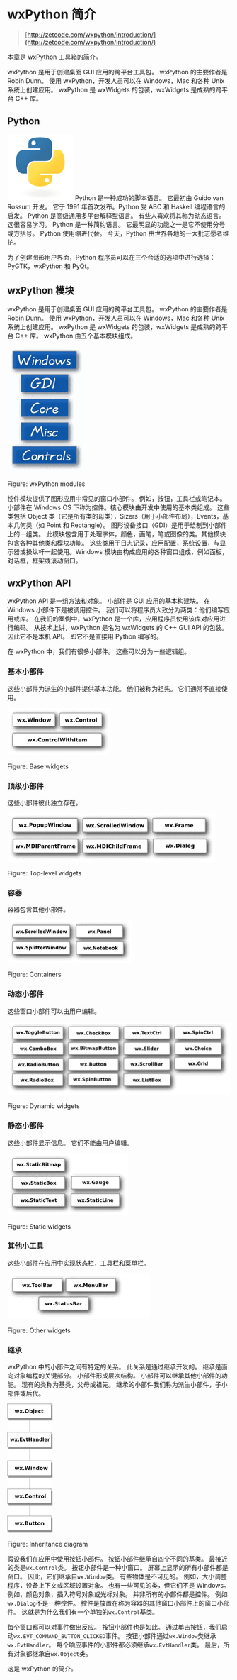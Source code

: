 # wxPython 简介

> [http://zetcode.com/wxpython/introduction/](http://zetcode.com/wxpython/introduction/)

本章是 wxPython 工具箱的简介。

wxPython 是用于创建桌面 GUI 应用的跨平台工具包。 wxPython 的主要作者是 Robin Dunn。 使用 wxPython，开发人员可以在 Windows，Mac 和各种 Unix 系统上创建应用。 wxPython 是 wxWidgets 的包装，wxWidgets 是成熟的跨平台 C++ 库。

## Python

![Python logo](img/9397b09623aac989c81856c9622539a8.jpg) Python 是一种成功的脚本语言。 它最初由 Guido van Rossum 开发。 它于 1991 年首次发布。Python 受 ABC 和 Haskell 编程语言的启发。 Python 是高级通用多平台解释型语言。 有些人喜欢将其称为动态语言。 这很容易学习。 Python 是一种简约语言。 它最明显的功能之一是它不使用分号或方括号。 Python 使用缩进代替。 今天，Python 由世界各地的一大批志愿者维护。

为了创建图形用户界面，Python 程序员可以在三个合适的选项中进行选择：PyGTK，wxPython 和 PyQt。

## wxPython 模块

wxPython 是用于创建桌面 GUI 应用的跨平台工具包。 wxPython 的主要作者是 Robin Dunn。 使用 wxPython，开发人员可以在 Windows，Mac 和各种 Unix 系统上创建应用。 wxPython 是 wxWidgets 的包装，wxWidgets 是成熟的跨平台 C++ 库。 wxPython 由五个基本模块组成。

![wxPython modules](img/81f5de3ecbe08da10dd608a300c257bc.jpg)

Figure: wxPython modules

控件模块提供了图形应用中常见的窗口小部件。 例如，按钮，工具栏或笔记本。 小部件在 Windows OS 下称为控件。核心模块由开发中使用的基本类组成。 这些类包括 Object 类（它是所有类的母类），Sizers（用于小部件布局），Events，基本几何类（如 Point 和 Rectangle）。 图形设备接口（GDI）是用于绘制到小部件上的一组类。 此模块包含用于处理字体，颜色，画笔，笔或图像的类。其他模块包含各种其他类和模块功能。 这些类用于日志记录，应用配置，系统设置，与显示器或操纵杆一起使用。Windows 模块由构成应用的各种窗口组成，例如面板，对话框，框架或滚动窗口。

## wxPython API

wxPython API 是一组方法和对象。 小部件是 GUI 应用的基本构建块。 在 Windows 小部件下是被调用控件。 我们可以将程序员大致分为两类：他们编写应用或库。 在我们的案例中，wxPython 是一个库，应用程序员使用该库对应用进行编码。 从技术上讲，wxPython 是名为 wxWidgets 的 C++  GUI API 的包装。 因此它不是本机 API。 即它不是直接用 Python 编写的。

在 wxPython 中，我们有很多小部件。 这些可以分为一些逻辑组。

### 基本小部件

这些小部件为派生的小部件提供基本功能。 他们被称为祖先。 它们通常不直接使用。

![Base widgets](img/41c667ab856d1d0d72198401ca2cdbbd.jpg)

Figure: Base widgets

### 顶级小部件

这些小部件彼此独立存在。

![Top-level widgets](img/5f2281cb0bf36206a2d27eb214b07722.jpg)

Figure: Top-level widgets

### 容器

容器包含其他小部件。

![Containters](img/57d5acf56f13b676297a67b1020ec513.jpg)

Figure: Containers

### 动态小部件

这些窗口小部件可以由用户编辑。

![Dynamic widgets](img/a6c2281fb9e5683b97919533b499a9ab.jpg)

Figure: Dynamic widgets

### 静态小部件

这些小部件显示信息。 它们不能由用户编辑。

![Static widgets](img/9bbd96a777e896e5ca598e4481f38a58.jpg)

Figure: Static widgets

### 其他小工具

这些小部件在应用中实现状态栏，工具栏和菜单栏。

![Other widgets](img/6067af236473313a7c7ab3ee8e047001.jpg)

Figure: Other widgets

### 继承

wxPython 中的小部件之间有特定的关系。 此关系是通过继承开发的。 继承是面向对象编程的关键部分。 小部件形成层次结构。 小部件可以继承其他小部件的功能。 现有的类称为基类，父母或祖先。 继承的小部件我们称为派生小部件，子小部件或后代。

![Inheritance diagram](img/582a6d80f78f4af134c37c1d679fe86c.jpg)

Figure: Inheritance diagram

假设我们在应用中使用按钮小部件。 按钮小部件继承自四个不同的基类。 最接近的类是`wx.Control`类。 按钮小部件是一种小窗口。 屏幕上显示的所有小部件都是窗口。 因此，它们继承自`wx.Window`类。 有些物体是不可见的。 例如，大小调整程序，设备上下文或区域设置对象。 也有一些可见的类，但它们不是 Windows。 例如，颜色对象，插入符号对象或光标对象。 并非所有的小部件都是控件。 例如`wx.Dialog`不是一种控件。 控件是放置在称为容器的其他窗口小部件上的窗口小部件。 这就是为什么我们有一个单独的`wx.Control`基类。

每个窗口都可以对事件做出反应。 按钮小部件也是如此。 通过单击按钮，我们启动`wx.EVT_COMMAND_BUTTON_CLICKED`事件。 按钮小部件通过`wx.Window`类继承`wx.EvtHandler`。 每个响应事件的小部件都必须继承`wx.EvtHandler`类。 最后，所有对象都继承自`wx.Object`类。

这是 wxPython 的简介。